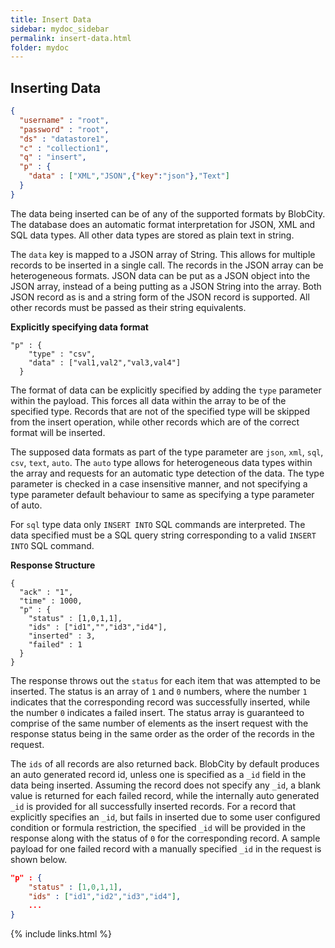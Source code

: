 ```yaml
---
title: Insert Data
sidebar: mydoc_sidebar
permalink: insert-data.html
folder: mydoc
---
```


## Inserting Data

```json
{
  "username" : "root",
  "password" : "root",
  "ds" : "datastore1",
  "c" : "collection1",
  "q" : "insert",
  "p" : {
    "data" : ["XML","JSON",{"key":"json"},"Text"]
  } 
}
```

The data being inserted can be of any of the supported formats by BlobCity. The database does an automatic format interpretation for JSON, XML and SQL data types. All other data types are stored as plain text in string.

The `data` key is mapped to a JSON array of String. This allows for multiple records to be inserted in a single call. The records in the JSON array can be heterogeneous formats. JSON data can be put as a JSON object into the JSON array, instead of a being putting as a JSON String into the array. Both JSON record as is and a string form of the JSON record is supported. All other records must be passed as their string equivalents.

**Explicitly specifying data format**

```
"p" : {
    "type" : "csv",
    "data" : ["val1,val2","val3,val4"]
  }
```

The format of data can be explicitly specified by adding the `type` parameter within the payload. This forces all data within the array to be of the specified type. Records that are not of the specified type will be skipped from the insert operation, while other records which are of the correct format will be inserted.

The supposed data formats as part of the type parameter are `json`, `xml`, `sql`, `csv`, `text`, `auto`. The `auto` type allows for heterogeneous data types within the array and requests for an automatic type detection of the data. The type parameter is checked in a case insensitive manner, and not specifying a type parameter default behaviour to same as specifying a type parameter of auto.

For `sql` type data only `INSERT INTO` SQL commands are interpreted. The data specified must be a SQL query string corresponding to a valid `INSERT INTO` SQL command.

**Response Structure**

```
{
  "ack" : "1",
  "time" : 1000,
  "p" : {
    "status" : [1,0,1,1],
    "ids" : ["id1","","id3","id4"],
    "inserted" : 3,
    "failed" : 1
  } 
}
```
The response throws out the `status` for each item that was attempted to be inserted. The status is an array of `1` and `0` numbers, where the number  `1` indicates that the corresponding record was successfully inserted, while the number `0` indicates a failed insert. The status array is guaranteed to comprise of the same number of elements as the insert request with the response status being in the same order as the order of the records in the request.

The `ids` of all records are also returned back. BlobCity by default produces an auto generated record id, unless one is specified as a `_id` field in the data being inserted. Assuming the record does not specify any `_id`, a blank value is returned for each failed record, while the internally auto generated `_id` is provided for all successfully inserted records. For a record that explicitly specifies an `_id`, but fails in inserted due to some user configured condition or formula restriction, the specified `_id` will be provided in the response along with the status of `0` for the corresponding record. A sample payload for one failed record with a manually specified `_id` in the request is shown below.

```json
"p" : {
    "status" : [1,0,1,1],
    "ids" : ["id1","id2","id3","id4"],
    ...
}
```

{% include links.html %}
